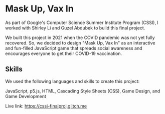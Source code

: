# Mask Up, Vax In
As part of Google's Computer Science Summer Institute Program (CSSI), I worked with Shirley Li and Guzel Abdubek to build this final project.

We built this project in 2021 when the COVID pandemic was not yet fully recovered. So, we decided to design "Mask Up, Vax In" as an interactive and fun-filled JavaScript game that  spreads social awareness and encourages everyone to get their COVID-19 vaccination. 


## Skills
We used the following languages and skills to create this project:

JavaScript, p5.js, HTML, Cascading Style Sheets (CSS), Game Design, and Game Development

Live link: https://cssi-finalproj.glitch.me
